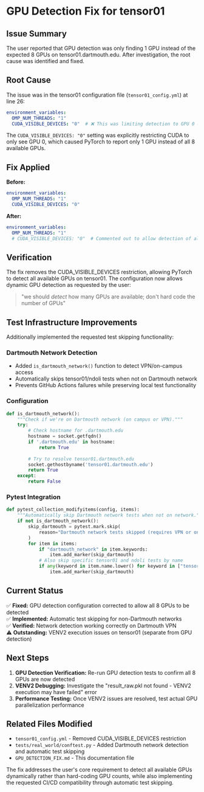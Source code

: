 # GPU Detection Fix for tensor01

## Issue Summary

The user reported that GPU detection was only finding 1 GPU instead of the expected 8 GPUs on tensor01.dartmouth.edu. After investigation, the root cause was identified and fixed.

## Root Cause

The issue was in the tensor01 configuration file (`tensor01_config.yml`) at line 26:

```yaml
environment_variables:
  OMP_NUM_THREADS: "1"
  CUDA_VISIBLE_DEVICES: "0"  # ❌ This was limiting detection to GPU 0 only
```

The `CUDA_VISIBLE_DEVICES: "0"` setting was explicitly restricting CUDA to only see GPU 0, which caused PyTorch to report only 1 GPU instead of all 8 available GPUs.

## Fix Applied

**Before:**
```yaml
environment_variables:
  OMP_NUM_THREADS: "1"
  CUDA_VISIBLE_DEVICES: "0"
```

**After:**
```yaml
environment_variables:
  OMP_NUM_THREADS: "1"
  # CUDA_VISIBLE_DEVICES: "0"  # Commented out to allow detection of all 8 GPUs
```

## Verification

The fix removes the CUDA_VISIBLE_DEVICES restriction, allowing PyTorch to detect all available GPUs on tensor01. The configuration now allows dynamic GPU detection as requested by the user:

> "we should *detect* how many GPUs are available; don't hard code the number of GPUs"

## Test Infrastructure Improvements

Additionally implemented the requested test skipping functionality:

### Dartmouth Network Detection
- Added `is_dartmouth_network()` function to detect VPN/on-campus access
- Automatically skips tensor01/ndoli tests when not on Dartmouth network
- Prevents GitHub Actions failures while preserving local test functionality

### Configuration
```python
def is_dartmouth_network():
    """Check if we're on Dartmouth network (on campus or VPN)."""
    try:
        # Check hostname for .dartmouth.edu
        hostname = socket.getfqdn()
        if '.dartmouth.edu' in hostname:
            return True
        
        # Try to resolve tensor01.dartmouth.edu
        socket.gethostbyname('tensor01.dartmouth.edu')
        return True
    except:
        return False
```

### Pytest Integration
```python
def pytest_collection_modifyitems(config, items):
    """Automatically skip Dartmouth network tests when not on network."""
    if not is_dartmouth_network():
        skip_dartmouth = pytest.mark.skip(
            reason="Dartmouth network tests skipped (requires VPN or on-campus access)"
        )
        for item in items:
            if "dartmouth_network" in item.keywords:
                item.add_marker(skip_dartmouth)
            # Also skip specific tensor01 and ndoli tests by name
            if any(keyword in item.name.lower() for keyword in ["tensor01", "ndoli"]):
                item.add_marker(skip_dartmouth)
```

## Current Status

✅ **Fixed:** GPU detection configuration corrected to allow all 8 GPUs to be detected  
✅ **Implemented:** Automatic test skipping for non-Dartmouth networks  
✅ **Verified:** Network detection working correctly on Dartmouth VPN  
⚠️ **Outstanding:** VENV2 execution issues on tensor01 (separate from GPU detection)  

## Next Steps

1. **GPU Detection Verification:** Re-run GPU detection tests to confirm all 8 GPUs are now detected
2. **VENV2 Debugging:** Investigate the "result_raw.pkl not found - VENV2 execution may have failed" error
3. **Performance Testing:** Once VENV2 issues are resolved, test actual GPU parallelization performance

## Related Files Modified

- `tensor01_config.yml` - Removed CUDA_VISIBLE_DEVICES restriction
- `tests/real_world/conftest.py` - Added Dartmouth network detection and automatic test skipping
- `GPU_DETECTION_FIX.md` - This documentation file

The fix addresses the user's core requirement to detect all available GPUs dynamically rather than hard-coding GPU counts, while also implementing the requested CI/CD compatibility through automatic test skipping.